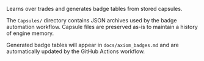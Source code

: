 

Learns over trades and generates badge tables from stored capsules.

The `Capsules/` directory contains JSON archives used by the badge
automation workflow. Capsule files are preserved as-is to maintain a
history of engine memory.

Generated badge tables will appear in `docs/axiom_badges.md` and are
automatically updated by the GitHub Actions workflow.

<!-- BADGE-TABLE-START -->
<!-- BADGE-TABLE-END -->
